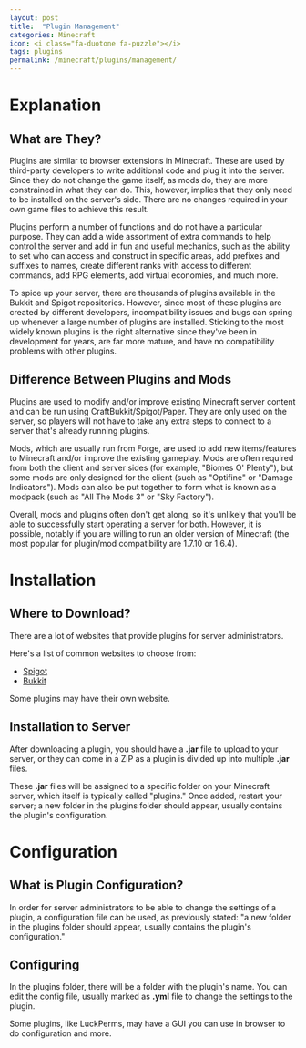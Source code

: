 ```yaml
---
layout: post
title:  "Plugin Management"
categories: Minecraft
icon: <i class="fa-duotone fa-puzzle"></i>
tags: plugins
permalink: /minecraft/plugins/management/
---
```


# Explanation
## What are They?
Plugins are similar to browser extensions in Minecraft. These are used by third-party developers to write additional code and plug it into the server. Since they do not change the game itself, as mods do, they are more constrained in what they can do. This, however, implies that they only need to be installed on the server's side. There are no changes required in your own game files to achieve this result.

Plugins perform a number of functions and do not have a particular purpose. They can add a wide assortment of extra commands to help control the server and add in fun and useful mechanics, such as the ability to set who can access and construct in specific areas, add prefixes and suffixes to names, create different ranks with access to different commands, add RPG elements, add virtual economies, and much more.

To spice up your server, there are thousands of plugins available in the Bukkit and Spigot repositories. However, since most of these plugins are created by different developers, incompatibility issues and bugs can spring up whenever a large number of plugins are installed. Sticking to the most widely known plugins is the right alternative since they've been in development for years, are far more mature, and have no compatibility problems with other plugins.

## Difference Between Plugins and Mods
Plugins are used to modify and/or improve existing Minecraft server content and can be run using CraftBukkit/Spigot/Paper. They are only used on the server, so players will not have to take any extra steps to connect to a server that's already running plugins.

Mods, which are usually run from Forge, are used to add new items/features to Minecraft and/or improve the existing gameplay. Mods are often required from both the client and server sides (for example, "Biomes O' Plenty"), but some mods are only designed for the client (such as "Optifine" or "Damage Indicators"). Mods can also be put together to form what is known as a modpack (such as "All The Mods 3" or "Sky Factory").

Overall, mods and plugins often don't get along, so it's unlikely that you'll be able to successfully start operating a server for both. However, it is possible, notably if you are willing to run an older version of Minecraft (the most popular for plugin/mod compatibility are 1.7.10 or 1.6.4).

# Installation
## Where to Download?
There are a lot of websites that provide plugins for server administrators.

Here's a list of common websites to choose from: 
 - [Spigot](https://www.spigotmc.org/)
 - [Bukkit](https://dev.bukkit.org/)

Some plugins may have their own website.

## Installation to Server
After downloading a plugin, you should have a __.jar__ file to upload to your server, or they can come in a ZIP as a plugin is divided up into multiple __.jar__ files.

These __.jar__ files will be assigned to a specific folder on your Minecraft server, which itself is typically called "plugins." Once added, restart your server; a new folder in the plugins folder should appear, usually contains the plugin's configuration.

# Configuration 
## What is Plugin Configuration?
In order for server administrators to be able to change the settings of a plugin, a configuration file can be used, as previously stated: "a new folder in the plugins folder should appear, usually contains the plugin's configuration."

## Configuring
In the plugins folder, there will be a folder with the plugin's name. You can edit the config file, usually marked as __.yml__ file to change the settings to the plugin.

Some plugins, like LuckPerms, may have a GUI you can use in browser to do configuration and more.